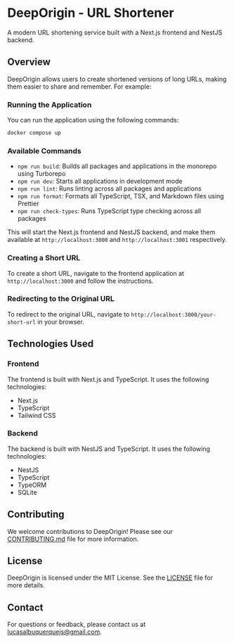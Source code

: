 # DeepOrigin - URL Shortener

A modern URL shortening service built with a Next.js frontend and NestJS backend.

## Overview

DeepOrigin allows users to create shortened versions of long URLs, making them easier to share and remember. For example:

### Running the Application

You can run the application using the following commands:

```bash
docker compose up
```

### Available Commands

- `npm run build`: Builds all packages and applications in the monorepo using Turborepo
- `npm run dev`: Starts all applications in development mode
- `npm run lint`: Runs linting across all packages and applications
- `npm run format`: Formats all TypeScript, TSX, and Markdown files using Prettier
- `npm run check-types`: Runs TypeScript type checking across all packages

This will start the Next.js frontend and NestJS backend, and make them available at `http://localhost:3000` and `http://localhost:3001` respectively.

### Creating a Short URL

To create a short URL, navigate to the frontend application at `http://localhost:3000` and follow the instructions.

### Redirecting to the Original URL

To redirect to the original URL, navigate to `http://localhost:3000/your-short-url` in your browser.

## Technologies Used

### Frontend

The frontend is built with Next.js and TypeScript. It uses the following technologies:

- Next.js
- TypeScript
- Tailwind CSS

### Backend

The backend is built with NestJS and TypeScript. It uses the following technologies:

- NestJS
- TypeScript
- TypeORM
- SQLite

## Contributing

We welcome contributions to DeepOrigin! Please see our [CONTRIBUTING.md](CONTRIBUTING.md) file for more information.

## License

DeepOrigin is licensed under the MIT License. See the [LICENSE](LICENSE) file for more details.

## Contact

For questions or feedback, please contact us at [lucasalbuquerquejs@gmail.com](mailto:lucasalbuquerquejs@gmail.com).
